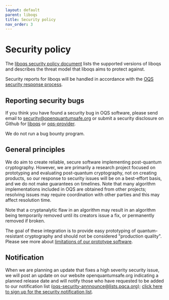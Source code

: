 ```yaml
---
layout: default
parent: liboqs
title: Security policy
nav_order: 3
---
```


# Security policy

The [liboqs security policy document](https://github.com/open-quantum-safe/liboqs/blob/main/SECURITY.md) lists the supported versions of liboqs and describes the threat model that liboqs aims to protect against.  

Security reports for liboqs will be handled in accordance with the [OQS security response process](https://github.com/open-quantum-safe/tsc/blob/main/security/response-process.md).

## Reporting security bugs

If you think you have found a security bug in OQS software, please send email to security@openquantumsafe.org or submit a security disclosure on Github for [liboqs](https://github.com/open-quantum-safe/liboqs/security) or [oqs-provider](https://github.com/open-quantum-safe/oqs-provider/security).  

We do not run a bug bounty program.

## General principles

We do aim to create reliable, secure software implementing post-quantum cryptography.  However, we are primarily a research project focused on prototyping and evaluating post-quantum cryptography, not on creating products, so our response to security issues will be on a best-effort basis, and we do not make guarantees on timelines.  Note that many algorithm implementations included in OQS are obtained from other projects; resolving issues may require coordination with other parties and this may affect resolution time.

Note that a cryptanalytic flaw in an algorithm may result in an algorithm being temporarily removed until its creators issue a fix, or permanently removed if broken.

The goal of these integration is to provide easy prototyping of quantum-resistant cryptography and should not be considered "production quality".  Please see more about [limitations of our prototype software](../about#limitations).

## Notification

When we are planning an update that fixes a high severity security issue, we will post an update on our website openquantumsafe.org indicating a planned release date and will notify those who have requested to be added to our notification list (oqs-security-annnounce@lists.pqca.org); [click here to sign up for the security notification list](https://lists.pqca.org/g/oqs-security-announce/). 
